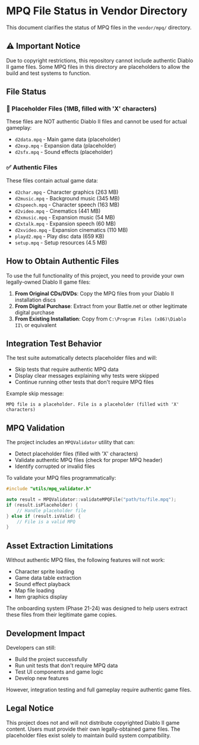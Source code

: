 # MPQ File Status in Vendor Directory

This document clarifies the status of MPQ files in the `vendor/mpq/` directory.

## ⚠️ Important Notice

Due to copyright restrictions, this repository cannot include authentic Diablo II game files. Some MPQ files in this directory are placeholders to allow the build and test systems to function.

## File Status

### 🚫 Placeholder Files (1MB, filled with 'X' characters)
These files are NOT authentic Diablo II files and cannot be used for actual gameplay:
- `d2data.mpq` - Main game data (placeholder)
- `d2exp.mpq` - Expansion data (placeholder)  
- `d2sfx.mpq` - Sound effects (placeholder)

### ✅ Authentic Files
These files contain actual game data:
- `d2char.mpq` - Character graphics (263 MB)
- `d2music.mpq` - Background music (345 MB)
- `d2speech.mpq` - Character speech (163 MB)
- `d2video.mpq` - Cinematics (441 MB)
- `d2xmusic.mpq` - Expansion music (54 MB)
- `d2xtalk.mpq` - Expansion speech (60 MB)
- `d2xvideo.mpq` - Expansion cinematics (110 MB)
- `playd2.mpq` - Play disc data (659 KB)
- `setup.mpq` - Setup resources (4.5 MB)

## How to Obtain Authentic Files

To use the full functionality of this project, you need to provide your own legally-owned Diablo II game files:

1. **From Original CDs/DVDs**: Copy the MPQ files from your Diablo II installation discs
2. **From Digital Purchase**: Extract from your Battle.net or other legitimate digital purchase
3. **From Existing Installation**: Copy from `C:\Program Files (x86)\Diablo II\` or equivalent

## Integration Test Behavior

The test suite automatically detects placeholder files and will:
- Skip tests that require authentic MPQ data
- Display clear messages explaining why tests were skipped
- Continue running other tests that don't require MPQ files

Example skip message:
```
MPQ file is a placeholder. File is a placeholder (filled with 'X' characters)
```

## MPQ Validation

The project includes an `MPQValidator` utility that can:
- Detect placeholder files (filled with 'X' characters)
- Validate authentic MPQ files (check for proper MPQ header)
- Identify corrupted or invalid files

To validate your MPQ files programmatically:
```cpp
#include "utils/mpq_validator.h"

auto result = MPQValidator::validateMPQFile("path/to/file.mpq");
if (result.isPlaceholder) {
    // Handle placeholder file
} else if (result.isValid) {
    // File is a valid MPQ
}
```

## Asset Extraction Limitations

Without authentic MPQ files, the following features will not work:
- Character sprite loading
- Game data table extraction
- Sound effect playback
- Map file loading
- Item graphics display

The onboarding system (Phase 21-24) was designed to help users extract these files from their legitimate game copies.

## Development Impact

Developers can still:
- Build the project successfully
- Run unit tests that don't require MPQ data
- Test UI components and game logic
- Develop new features

However, integration testing and full gameplay require authentic game files.

## Legal Notice

This project does not and will not distribute copyrighted Diablo II game content. Users must provide their own legally-obtained game files. The placeholder files exist solely to maintain build system compatibility.